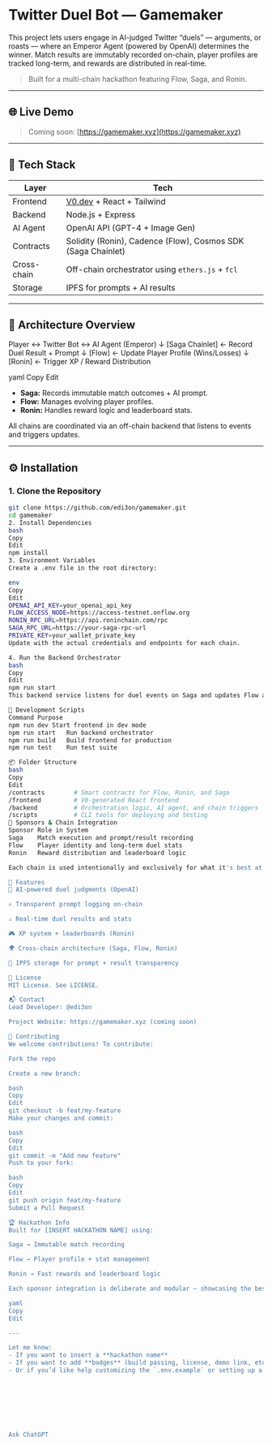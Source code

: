#  Twitter Duel Bot — Gamemaker

This project lets users engage in AI-judged Twitter “duels” — arguments, or roasts — where an Emperor Agent (powered by OpenAI) determines the winner. Match results are immutably recorded on-chain, player profiles are tracked long-term, and rewards are distributed in real-time.

> Built for a multi-chain hackathon featuring Flow, Saga, and Ronin.

---

## 🌐 Live Demo

> Coming soon: [https://gamemaker.xyz](https://gamemaker.xyz)

---

## 🔗 Tech Stack

| Layer       | Tech                           |
|------------|--------------------------------|
| Frontend   | [V0.dev](https://v0.dev) + React + Tailwind |
| Backend    | Node.js + Express              |
| AI Agent   | OpenAI API (GPT-4 + Image Gen) |
| Contracts  | Solidity (Ronin), Cadence (Flow), Cosmos SDK (Saga Chainlet) |
| Cross-chain| Off-chain orchestrator using `ethers.js` + `fcl` |
| Storage    | IPFS for prompts + AI results  |

---

## 🧱 Architecture Overview

Player ↔ Twitter Bot ↔ AI Agent (Emperor)
↓
[Saga Chainlet] ← Record Duel Result + Prompt
↓
[Flow] ← Update Player Profile (Wins/Losses)
↓
[Ronin] ← Trigger XP / Reward Distribution

yaml
Copy
Edit

- **Saga:** Records immutable match outcomes + AI prompt.
- **Flow:** Manages evolving player profiles.
- **Ronin:** Handles reward logic and leaderboard stats.

All chains are coordinated via an off-chain backend that listens to events and triggers updates.

---

## ⚙️ Installation

### 1. Clone the Repository

```bash
git clone https://github.com/edi3on/gamemaker.git
cd gamemaker
2. Install Dependencies
bash
Copy
Edit
npm install
3. Environment Variables
Create a .env file in the root directory:

env
Copy
Edit
OPENAI_API_KEY=your_openai_api_key
FLOW_ACCESS_NODE=https://access-testnet.onflow.org
RONIN_RPC_URL=https://api.roninchain.com/rpc
SAGA_RPC_URL=https://your-saga-rpc-url
PRIVATE_KEY=your_wallet_private_key
Update with the actual credentials and endpoints for each chain.

4. Run the Backend Orchestrator
bash
Copy
Edit
npm run start
This backend service listens for duel events on Saga and updates Flow and Ronin accordingly.

🔨 Development Scripts
Command	Purpose
npm run dev	Start frontend in dev mode
npm run start	Run backend orchestrator
npm run build	Build frontend for production
npm run test	Run test suite

📦 Folder Structure
bash
Copy
Edit
/contracts        # Smart contracts for Flow, Ronin, and Saga
/frontend         # V0-generated React frontend
/backend          # Orchestration logic, AI agent, and chain triggers
/scripts          # CLI tools for deploying and testing
🤝 Sponsors & Chain Integration
Sponsor	Role in System
Saga	Match execution and prompt/result recording
Flow	Player identity and long-term duel stats
Ronin	Reward distribution and leaderboard logic

Each chain is used intentionally and exclusively for what it's best at — no overlap, no redundancy.

🧪 Features
🧠 AI-powered duel judgments (OpenAI)

✍️ Transparent prompt logging on-chain

⚔️ Real-time duel results and stats

🎮 XP system + leaderboards (Ronin)

🌍 Cross-chain architecture (Saga, Flow, Ronin)

📁 IPFS storage for prompt + result transparency

📝 License
MIT License. See LICENSE.

📬 Contact
Lead Developer: @edi3on

Project Website: https://gamemaker.xyz (coming soon)

🚀 Contributing
We welcome contributions! To contribute:

Fork the repo

Create a new branch:

bash
Copy
Edit
git checkout -b feat/my-feature
Make your changes and commit:

bash
Copy
Edit
git commit -m "Add new feature"
Push to your fork:

bash
Copy
Edit
git push origin feat/my-feature
Submit a Pull Request

🏆 Hackathon Info
Built for [INSERT HACKATHON NAME] using:

Saga → Immutable match recording

Flow → Player profile + stat management

Ronin → Fast rewards and leaderboard logic

Each sponsor integration is deliberate and modular — showcasing the best of each ecosystem.

yaml
Copy
Edit

---

Let me know:
- If you want to insert a **hackathon name**
- If you want to add **badges** (build passing, license, demo link, etc.)
- Or if you’d like help customizing the `.env.example` or setting up a `deploy.md` for contributors.








Ask ChatGPT
